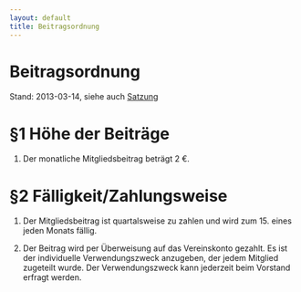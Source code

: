 ```yaml
---
layout: default
title: Beitragsordnung
---
```


# Beitragsordnung

Stand: 2013-03-14, siehe auch [Satzung](satzung.html)



# §1 Höhe der Beiträge

1.	Der monatliche Mitgliedsbeitrag beträgt 2 €.



# §2 Fälligkeit/Zahlungsweise

1.	Der Mitgliedsbeitrag ist quartalsweise zu zahlen und wird zum 15. eines
	jeden Monats fällig.

2.	Der Beitrag wird per Überweisung auf das Vereinskonto gezahlt. Es ist der
	individuelle Verwendungszweck anzugeben, der jedem Mitglied zugeteilt wurde.
	Der Verwendungszweck kann jederzeit beim Vorstand erfragt werden.
